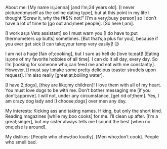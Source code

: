 About me: [My name is;Jenna] [and I’m;24 years old]. [I never pictured;myself as the online dating type], but at this point in my life I thought ‘Screw it, why the f#$% not!” [I’m a very;busy person] so I don’t have a lot of time to [go out and;meet people]. [So here I;am].

[I work as;a Vets assistant] so I must warn you [I do have to;put thermometers up butts] sometimes. [But that’s;a plus for you], because if you ever get sick [I can take;your temp very easily]! 😉

I am not a huge [fan of;cooking], but I sure as hell do [love to;eat]! [Eating is;one of my favorite hobbies of all time]. I can do it all day, every day. So I’m [looking for someone who;can feed me and eat with me constantly]. However, [I must say I;make some pretty delicious toaster strudels upon request]. I’m also really [great at;boiling water].

[I have 2;dogs], [they are like;my children]! I love them with all of my heart. You must love dogs to be with me. Don’t bother messaging me [if you don’t;approve]. I will not, under any circumstance, [get rid of;them]. Yes, I am crazy dog lady and [I choose;dogs] over men any day.

My interests: Kicking ass and taking names. Hiking, but only the short kind. Reading magazines [while my;boo cooks] for me. I’ll clean up after. [I’m a great;singer], but my sister always tells me I sound the best [when no one;else is around].

My dislikes: [People who chew;too loudly]. [Men who;don’t cook]. People who smell bad.